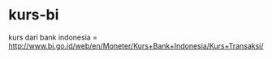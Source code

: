 kurs-bi
=======

kurs dari bank indonesia = http://www.bi.go.id/web/en/Moneter/Kurs+Bank+Indonesia/Kurs+Transaksi/
